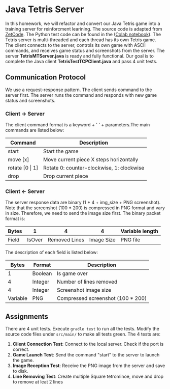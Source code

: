 # Java Tetris Server

In this homework, we will refactor and convert our Java Tetris game into a training server for reinforcment learining. The source code is adapted from [ZetCode](https://zetcode.com/javagames/tetris/). The Python test code can be found in the ([Colab notebook](https://colab.research.google.com/drive/14mas2qTCY4FrLNn7-CB4rK-yoPJaHY3I?usp=sharing)). The Tetris server is multi-threaded and each thread has its own Tetris game. The client connects to the server, controls its own game with ASCII commands, and receives game status and screenshots from the server. The server **TetrisMTServer.java** is ready and fully functional. Our goal is to complete the Java client **TetrisTestTCPClient.java** and pass 4 unit tests.

## Communication Protocol

We use a request-response pattern. The client sends command to the server first. The server runs the command and responds with new game status and screenshots.

### Client -> Server

The client command format is a keyword + ' ' + parameters.The main commands are listed below:

| Command            | Description                               |
|--------------------|-------------------------------------------|
| start              | Start the game                            |
| move [x]           | Move current piece X steps horizontally   |
| rotate [0 \| 1]    | Rotate 0: counter-clockwise, 1: clockwise |
| drop               | Drop current piece                        |



### Client <- Server

The server response data are binary (1 + 4 + img_size + PNG screenshot). Note that the screenshot (100 * 200) is compressed in PNG format and vary in size. Therefore, we need to send the image size first. The binary packet format is:

| Bytes |  1    |    4         |  4         | Variable length |
|-------|-------|--------------|------------|------------|
| Field |IsOver | Removed Lines| Image Size | PNG file   |

The description of each field is listed below:

| Bytes    | Format  | Description             |
|----------|---------|-------------------------|
| 1        | Boolean | Is game over            |
| 4        | Integer | Number of lines removed |
| 4        | Integer | Screenshot image size   |
| Variable | PNG     | Compressed screenshot (100 * 200)   |
        

## Assignments
There are 4 unit tests. Execute `gradle test` to run all the tests. Modify the source code files under `src/main/` to make all tests green. The 4 tests are:

1. **Cilent Connection Test**: Connect to the local server. Check if the port is correct.
2. **Game Launch Test**: Send the command "start" to the server to launch the game.
3. **Image Reception Test**: Receive the PNG image from the server and save to disk.
4. **Line Removing Test**: Create multiple Square tetrominoe, move and drop to remove at leat 2 lines  

